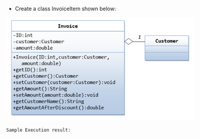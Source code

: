 * Create a class InvoiceItem shown below:

![InvoiceItem class Definition](invoice.png)

```
Sample Execution result:
```
